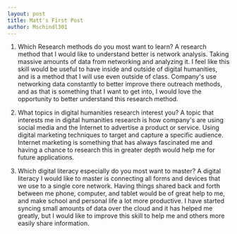 ```yaml
---
layout: post
title: Matt's First Post
author: Mschindl301
---
```



1. Which Research methods do you most want to learn?
A research method that I would like to understand better is network analysis. Taking massive amounts of data from networking and analyzing it. I feel like this skill would be useful to have inside and outside of digital humanities, and is a method that I will use even outside of class. Company's use networking data constantly to better improve there outreach methods, and as that is something that I want to get into, I would love the opportunity to better understand this research method.

2. What topics in digital humanities research interest you?
A topic that interests me in digital humanities research is how company's are using social media and the Internet to advertise a product or service. Using digital marketing techniques to target and capture a specific audience.  Internet marketing is something that has always fascinated me and having a chance to research this in greater depth would help me for future applications.

3. Which digital literacy especially do you most want to master?
A digital literacy I would like to master is connecting all forms and devices that we use to a single core network. Having things shared back and forth between me phone, computer, and tablet would be of great help to me, and make school and personal life a lot more productive. I have started syncing small amounts of data over the cloud and it has helped me greatly, but I would like to improve this skill to help me and others more easily share information.
